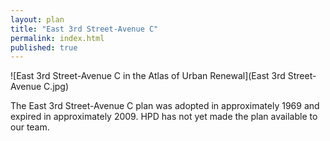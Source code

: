 ```yaml
---
layout: plan
title: "East 3rd Street-Avenue C"
permalink: index.html
published: true
---
```


![East 3rd Street-Avenue C in the Atlas of Urban Renewal](East 3rd Street-Avenue C.jpg)

The East 3rd Street-Avenue C plan was adopted in approximately 1969 and expired in approximately 2009. HPD has not yet made the plan available to our team.